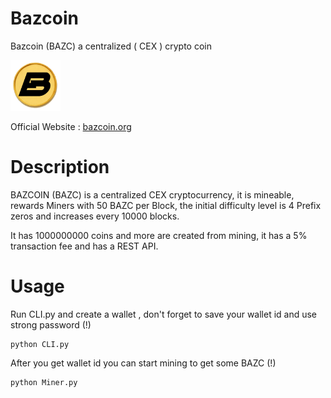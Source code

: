 # Bazcoin
Bazcoin (BAZC) a centralized ( CEX ) crypto coin

<img src="https://github.com/sourcecode347/bazcoin/blob/main/logo.png" style="width:80px;height:auto;"/>

Official Website : <a href="https://bazcoin.org">bazcoin.org</a>

# Description

BAZCOIN (BAZC) is a centralized CEX cryptocurrency, it is mineable, rewards Miners 
with 50 BAZC per Block, the initial difficulty level is 4 Prefix zeros and increases every 10000 blocks.

It has 1000000000 coins and more are created from mining, it has a 5% transaction fee and has a REST API.

# Usage

Run CLI.py and create a wallet , don't forget to save your wallet id 
and use strong password (!)

    python CLI.py

After you get wallet id you can start mining to get some BAZC (!)

    python Miner.py

